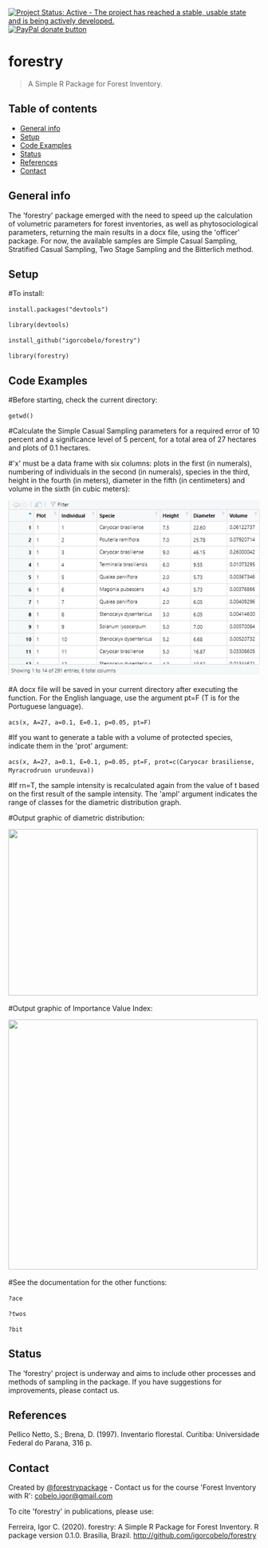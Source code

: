 [![Project Status: Active - The project has reached a stable, usable state and is being actively developed.](http://www.repostatus.org/badges/latest/active.svg)](http://www.repostatus.org/#active) <a href="https://www.paypal.com/cgi-bin/webscr?cmd=_donations&business=DCRW26XGNNS2A&currency_code=BRL&source=url" title="Help me with this project."><img src="https://img.shields.io/badge/paypal-donate-yellow.svg" alt="PayPal donate button" /></a>

# forestry
> A Simple R Package for Forest Inventory.

## Table of contents
* [General info](#general-info)
* [Setup](#setup)
* [Code Examples](#code-examples)
* [Status](#status)
* [References](#references)
* [Contact](#contact)

## General info 
The 'forestry' package emerged with the need to speed up the calculation of volumetric parameters for forest inventories, as well as phytosociological parameters, returning the main results in a docx file, using the 'officer' package. For now, the available samples are Simple Casual Sampling, Stratified Casual Sampling, Two Stage Sampling and the Bitterlich method.

## Setup
#To install:

`install.packages("devtools")`

`library(devtools)`

`install_github("igorcobelo/forestry")`

`library(forestry)`

## Code Examples
#Before starting, check the current directory:

`getwd()`

#Calculate the Simple Casual Sampling parameters for a required error of 10 percent and a significance level of 5 percent, for a total area of 27 hectares and plots of 0.1 hectares.

#'x' must be a data frame with six columns: plots in the first (in numerals), numbering of individuals in the second (in numerals), species in the third, height in the fourth (in meters), diameter in the fifth (in centimeters) and volume in the sixth (in cubic meters):

![Example screenshot](./img/df1.png)

#A docx file will be saved in your current directory after executing the function. For the English language, use the argument pt=F (T is for the Portuguese language).

`acs(x, A=27, a=0.1, E=0.1, p=0.05, pt=F)`

#If you want to generate a table with a volume of protected species, indicate them in the 'prot' argument:

`acs(x, A=27, a=0.1, E=0.1, p=0.05, pt=F, prot=c(Caryocar brasiliense, Myracrodruon urundeuva))`

#If rn=T, the sample intensity is recalculated again from the value of t based on the first result of the sample intensity. The 'ampl' argument indicates the range of classes for the diametric distribution graph.

#Output graphic of diametric distribution:

<img src="https://github.com/igorcobelo/forestry/blob/master/img/dd.png" width="500" height="333,33">

#Output graphic of Importance Value Index:

<img src="https://github.com/igorcobelo/forestry/blob/master/img/fyto.png" width="500" height="500">

#See the documentation for the other functions:

`?ace`

`?twos`

`?bit`

## Status
The 'forestry' project is underway and aims to include other processes and methods of sampling in the package.
If you have suggestions for improvements, please contact us.

## References

Pellico Netto, S.; Brena, D. (1997). Inventario florestal. Curitiba: Universidade Federal do Parana, 316 p.

## Contact
Created by [@forestrypackage](https://www.instagram.com/forestrypackage/) - Contact us for the course 'Forest Inventory with R':
<cobelo.igor@gmail.com>

To cite 'forestry' in publications, please use:

Ferreira, Igor C. (2020). forestry: A Simple R Package for Forest Inventory. R package version 0.1.0. Brasilia, Brazil. http://github.com/igorcobelo/forestry
